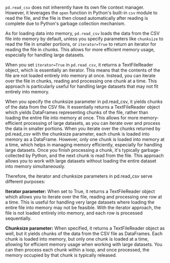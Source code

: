 `pd.read_csv` does not inherently have its own file context manager. However, it leverages the `open` function in Python's built-in `csv` module to read the file, and the file is then closed automatically after reading is complete due to Python's garbage collection mechanism.

As for loading data into memory, `pd.read_csv` loads the data from the CSV file into memory by default, unless you specify parameters like `chunksize` to read the file in smaller portions, or `iterator=True` to return an iterator for reading the file in chunks. This allows for more efficient memory usage, especially for handling large datasets.

When you set `iterator=True` in `pd.read_csv`, it returns a TextFileReader object, which is essentially an iterator. This means that the contents of the file are not loaded entirely into memory at once. Instead, you can iterate over the file in chunks, reading and processing one chunk at a time. This approach is particularly useful for handling large datasets that may not fit entirely into memory.

When you specify the chunksize parameter in pd.read_csv, it yields chunks of the data from the CSV file. It essentially returns a TextFileReader object which yields DataFrames representing chunks of the file, rather than loading the entire file into memory at once. This allows for more memory-efficient processing of large datasets, as you can iterate over and process the data in smaller portions. When you iterate over the chunks returned by pd.read_csv with the chunksize parameter, each chunk is loaded into memory as a DataFrame. However, only one chunk is loaded into memory at a time, which helps in managing memory efficiently, especially for handling large datasets. Once you finish processing a chunk, it's typically garbage-collected by Python, and the next chunk is read from the file. This approach allows you to work with large datasets without loading the entire dataset into memory simultaneously.

Therefore, the iterator and chunksize parameters in pd.read_csv serve different purposes:

**Iterator parameter:** When set to True, it returns a TextFileReader object which allows you to iterate over the file, reading and processing one row at a time. This is useful for handling very large datasets where loading the entire file into memory may not be feasible. With the iterator approach, the file is not loaded entirely into memory, and each row is processed sequentially.

**Chunksize parameter:** When specified, it returns a TextFileReader object as well, but it yields chunks of the data from the CSV file as DataFrames. Each chunk is loaded into memory, but only one chunk is loaded at a time, allowing for efficient memory usage when working with large datasets. You can then process each chunk within a loop, and once processed, the memory occupied by that chunk is typically released.

